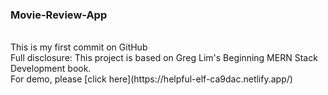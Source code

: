 ### Movie-Review-App 
<br />
This is my first commit on GitHub
<br />
Full disclosure: This project is based on Greg Lim's Beginning MERN Stack Development book.
<br />
For demo, please [click here](https://helpful-elf-ca9dac.netlify.app/)
